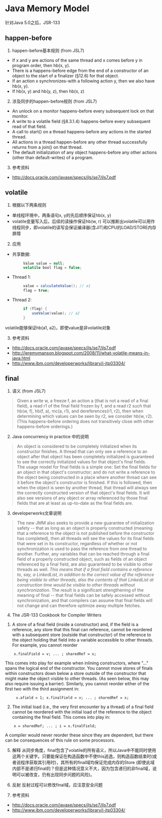 Java Memory Model
==============
针对Java 5.0之后，JSR-133

happen-before
------------------
1. happen-before基本规则 (from JSL7)
  * If x and y are actions of the same thread and x comes before y in program order,
then hb(x, y).
  * There is a happens-before edge from the end of a constructor of an object to the
start of a finalizer (§12.6) for that object.
  * If an action x synchronizes-with a following action y, then we also have hb(x, y).
  * If hb(x, y) and hb(y, z), then hb(x, z)

2. 涉及同步的happen-before规则 (from JSL7)
  * An unlock on a monitor happens-before every subsequent lock on that monitor.
  * A write to a volatile field (§8.3.1.4) happens-before every subsequent read of
that field.
  * A call to start() on a thread happens-before any actions in the started thread.
  * All actions in a thread happen-before any other thread successfully returns from
a join() on that thread.
  * The default initialization of any object happens-before any other actions (other
than default-writes) of a program.

3. 参考资料
  * http://docs.oracle.com/javase/specs/jls/se7/jls7.pdf

volatile
-------------------
1. 根据以下两条规则
  * 单线程环境中，两条语句x, y的先后顺序保证hb(x, y)
  * volatile变量写入后，后续的读操作保证hb(w, r)
可以推断出volatile可以用作线程同步，即volatile的读写会保证编译器(含JIT)和CPU的LOAD/STORE内存屏障

2. 应用  
  * 共享数据:  
      ```Java
           Value value = null;
           volatile bool flag = false;
      ```
  * Thread 1:  
      ```Java
           value = calculateValue(); // a1
           flag = true;
      ```
  * Thread 2:  
      ```Java
           if (flag) {
               useValue(value); // a2
           }
      ```  
  volatile能够保证hb(a1, a2)，即使value是非volatile对象

3. 参考资料
  * http://docs.oracle.com/javase/specs/jls/se7/jls7.pdf
  * http://jeremymanson.blogspot.com/2008/11/what-volatile-means-in-java.html
  * http://www.ibm.com/developerworks/library/j-jtp03304/

final
-------------------
1. 语义 (from JSL7)
> Given a write w, a freeze f, an action a (that is not a read of a final field), a read
r1 of the final field frozen by f, and a read r2 such that hb(w, f), hb(f, a), mc(a, r1),
and dereferences(r1, r2), then when determining which values can be seen by r2,
we consider hb(w, r2). (This happens-before ordering does not transitively close
with other happens-before orderings.)

2. Java concurrency in practice 中的说明
> An object is considered to be completely initialized when its constructor finishes. A
thread that can only see a reference to an object after that object has been completely
initialized is guaranteed to see the correctly initialized values for that object's final
fields.  
The usage model for final fields is a simple one: Set the final fields for an
object in that object's constructor; and do not write a reference to the object being
constructed in a place where another thread can see it before the object's constructor
is finished. If this is followed, then when the object is seen by another thread, that
thread will always see the correctly constructed version of that object's final fields.
It will also see versions of any object or array referenced by those final fields that
are at least as up-to-date as the final fields are.  

3. developerworks文章说明 
> The new JMM also seeks to provide a new guarantee of initialization safety -- that as long as an object is properly constructed (meaning that a reference to the object is not published before the constructor has completed), then all threads will see the values for its final fields that were set in its constructor, regardless of whether or not synchronization is used to pass the reference from one thread to another. Further, any variables that can be reached through a final field of a properly constructed object, such as fields of an object referenced by a final field, are also guaranteed to be visible to other threads as well. *This means that if a final field contains a reference to, say, a LinkedList, in addition to the correct value of the reference being visible to other threads, also the contents of that LinkedList at construction time would be visible to other threads without synchronization*. The result is a significant strengthening of the meaning of final -- that final fields can be safely accessed without synchronization, and that compilers can assume that final fields will not change and can therefore optimize away multiple fetches.

4. The JSR-133 Cookbook for Compiler Writers
> 
  1. A store of a final field (inside a constructor) and, if the field is a reference, any store that this final can reference, cannot be reordered with a subsequent store (outside that constructor) of the reference to the object holding that field into a variable accessible to other threads. For example, you cannot reorder
  ```
      x.finalField = v; ... ; sharedRef = x;
  ```  
  This comes into play for example when inlining constructors, where "..." spans the logical end of the constructor. You cannot move stores of finals within constructors down below a store outside of the constructor that might make the object visible to other threads. (As seen below, this may also require issuing a barrier). Similarly, you cannot reorder either of the first two with the third assignment in:
  ```
       v.afield = 1; x.finalField = v; ... ; sharedRef = x;
  ```
  2. The initial load (i.e., the very first encounter by a thread) of a final field cannot be reordered with the initial load of the reference to the object containing the final field. This comes into play in:
  ```
      x = sharedRef; ... ; i = x.finalField;
  ```  
A compiler would never reorder these since they are dependent, but there can be consequences of this rule on some processors.

5. 解释
从同步角度，final包含了volatile的所有语义，所以Java中不能同时使用这两个关键字。只要能保证在构造函数中不使this逃逸，则构造函数结束时(或者说程序获取其引用时)，其所有的final域均保证完成内存的Store (即使此域内部不是递归final的？但是这种情况意义不大，因为包含递归的非final域，说明可以被改变，仍有出现同步问题的风险)。

6. 反射
反射过程可以修改final域，应注意安全问题

7. 参考资料
  * http://docs.oracle.com/javase/specs/jls/se7/jls7.pdf
  * http://www.ibm.com/developerworks/library/j-jtp03304/